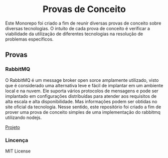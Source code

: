 <h1 align="center"> Provas de Conceito </h1>

Este Monorepo foi criado a fim de reunir diversas provas de conceito sobre diversas tecnologias. O intuito de cada prova de conceito é verificar a viabilidade da utilização de diferentes tecnologias na resolução de problemas específicos.

## Provas

### RabbitMQ

O RabbitMQ é um message broker open sorce amplamente utilizado, visto que é considerado uma alternativa leve e fácil de implantar em um ambiente local e na nuvem. Ele suporta vários protocolos de mensagens e pode ser implantado em configurações distribuídas para atender aos requisitos de alta escala e alta disponibilidade. Mas informações podem ser obtidas no site oficial da tecnologia. Nesse sentido, este repositório foi criado a fim de prover uma prova de conceito simples de uma implementação do rabbitmq utilizando nodejs. 

[Projeto](https://github.com/marqueswsm/proof-of-concept/tree/master/packages/poc-rabbitmq)

### Lincença

MIT License